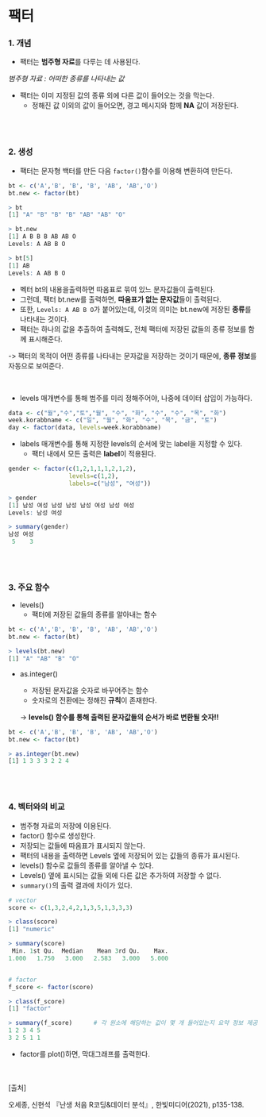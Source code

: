 # 팩터

### 1. 개념

- 팩터는 **범주형 자료**를 다루는 데 사용된다.

*범주형 자료 : 어떠한 종류를 나타내는 값*

- 팩터는 이미 지정된 값의 종류 외에 다른 값이 들어오는 것을 막는다.
  - 정해진 값 이외의 값이 들어오면, 경고 메시지와 함께 **NA** 값이 저장된다.

<br/><br/>

### 2. 생성

- 팩터는 문자형 백터를 만든 다음 `factor()`함수를 이용해 변환하여 만든다.

~~~R
bt <- c('A','B', 'B', 'B', 'AB', 'AB','O')
bt.new <- factor(bt)

> bt
[1] "A" "B" "B" "B" "AB" "AB" "O"

> bt.new
[1] A B B B AB AB O
Levels: A AB B O

> bt[5]
[1] AB
Levels: A AB B O
~~~

- 벡터 bt의 내용을출력하면 따옴표로 묶여 있느 문자값들이 출력된다.
- 그런데, 팩터 bt.new를 출력하면, **따옴표가 없는 문자값**들이 출력된다.
- 또한, `Levels: A AB B O`가 붙어있는데,  이것의 의미는 bt.new에 저장된 **종류**를 나타내는 것이다.
- 팩터는 하나의 값을 추출하여 출력해도, 전체 팩터에 저장된 값들의 종류 정보를 함께 표시해준다.

-> 팩터의 목적이 어떤 종류를 나타내는 문자값을 저장하는 것이기 때문에, **종류 정보**를 자동으로 보여준다.

<br/>

- levels 매개변수를 통해 범주를 미리 정해주어야, 나중에 데이터 삽입이 가능하다.

~~~R
data <- c("월","수","토","월", "수", "화", "수", "수", "목", "화")
week.korabbname <- c("일", "월", "화", "수", "목", "금", "토")
day <- factor(data, levels=week.korabbname)
~~~

- labels 매개변수를 통해 지정한 levels의 순서에 맞는 label을 지정할 수 있다.
  - 팩터 내에서 모든 출력은 **label**이 적용된다.

~~~R
gender <- factor(c(1,2,1,1,1,2,1,2), 
                 levels=c(1,2), 
                 labels=c("남성", "여성"))

> gender
[1] 남성 여성 남성 남성 남성 여성 남성 여성
Levels: 남성 여성

> summary(gender)
남성 여성 
 5    3 
~~~

<br/>

<br/>

### 3. 주요 함수

- levels()
  - 팩터에 저장된 값들의 종류를 알아내는 함수

~~~R
bt <- c('A','B', 'B', 'B', 'AB', 'AB','O')
bt.new <- factor(bt)

> levels(bt.new)
[1] "A" "AB" "B" "O"
~~~

- as.integer()

  - 저장된 문자값을 숫자로 바꾸어주는 함수
  - 숫자로의 전환에는 정해진 **규칙**이 존재한다.

  -> **levels() 함수를 통해 출력된 문자값들의 순서가 바로 변환될 숫자!!**

~~~r
bt <- c('A','B', 'B', 'B', 'AB', 'AB','O')
bt.new <- factor(bt)

> as.integer(bt.new)
[1] 1 3 3 3 2 2 4
~~~

<br/><br/>

### 4. 벡터와의 비교

- 범주형 자료의 저장에 이용된다.
- factor() 함수로 생성한다.
- 저장되는 값들에 따옴표가 표시되지 않는다.
- 팩터의 내용을 출력하면 Levels 옆에 저장되어 있는 값들의 종류가 표시된다.
- levels() 함수로 값들의 종류를 알아낼 수 있다.
- Levels() 옆에 표시되는 값들 외에 다른 값은 추가하여 저장할 수 없다.
- `summary()`의 출력 결과에 차이가 있다.

~~~R
# vector
score <- c(1,3,2,4,2,1,3,5,1,3,3,3)

> class(score)
[1] "numeric"

> summary(score)
 Min. 1st Qu.  Median    Mean 3rd Qu.    Max. 
1.000   1.750   3.000   2.583   3.000   5.000 


# factor
f_score <- factor(score)

> class(f_score)
[1] "factor"

> summary(f_score)		# 각 원소에 해당하는 값이 몇 개 들어있는지 요약 정보 제공
1 2 3 4 5 
3 2 5 1 1
~~~

- factor를 plot()하면, 막대그래프를 출력한다.

<br/>
<br/>
[출처]<br/>

오세종, 신현석 『난생 처음 R코딩&데이터 분석』, 한빛미디어(2021), p135-138.
